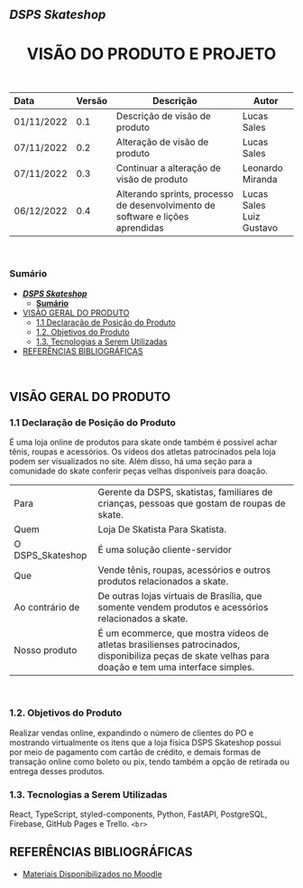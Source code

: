 ## _**DSPS Skateshop**_

<h1 align="center"><b>VISÃO DO PRODUTO E PROJETO</b></h1>

<br>

| Data       | Versão | Descrição                                                                      | Autor                         |
| :--------- | ------- | -------------------------------------------------------------------------------- | ----------------------------- |
| 01/11/2022 | 0.1     | Descrição de visão de produto                                                 | Lucas Sales                   |
| 07/11/2022 | 0.2     | Alteração de visão de produto                                                 | Lucas Sales                   |
| 07/11/2022 | 0.3     | Continuar a alteração de visão de produto                                     | Leonardo Miranda              |
| 06/12/2022 | 0.4     | Alterando sprints, processo de desenvolvimento de software e lições aprendidas | Lucas Sales<br />Luiz Gustavo |

<br>

### **Sumário**

- [_**DSPS Skateshop**_](#dsps-skateshop)
  - [**Sumário**](#sumário)
- [VISÃO GERAL DO PRODUTO](#visão-geral-do-produto)
  - [1.1 Declaração de Posição do Produto](#11-declaração-de-posição-do-produto)
  - [1.2. Objetivos do Produto](#12-objetivos-do-produto)
  - [1.3. Tecnologias a Serem Utilizadas](#13-tecnologias-a-serem-utilizadas)
- [REFERÊNCIAS BIBLIOGRÁFICAS](#referências-bibliográficas)

<br>

## VISÃO GERAL DO PRODUTO

### 1.1 Declaração de Posição do Produto

É uma loja online de produtos para skate onde também é possível achar tênis, roupas e acessórios. Os vídeos dos atletas patrocinados pela loja podem ser visualizados no site. Além disso, há uma seção para a comunidade do skate conferir peças velhas disponíveis para doação.

|                  |                                                                                                                                                           |
| :--------------- | --------------------------------------------------------------------------------------------------------------------------------------------------------- |
| Para             | Gerente da DSPS, skatistas, familiares de crianças, pessoas que gostam de roupas de skate.                                                               |
| Quem             | Loja De Skatista Para Skatista.                                                                                                                           |
| O DSPS_Skateshop | É uma solução cliente-servidor                                                                                                                         |
| Que              | Vende tênis, roupas, acessórios e outros produtos relacionados a skate.                                                                                 |
| Ao contrário de | De outras lojas virtuais de Brasília, que somente vendem produtos e acessórios relacionados a skate.                                                    |
| Nosso produto    | É um ecommerce, que mostra vídeos de atletas brasilienses patrocinados, disponibiliza peças de skate velhas para doação e tem uma interface simples. |

<br>

### 1.2. Objetivos do Produto

Realizar vendas online, expandindo o número de clientes do PO e mostrando virtualmente os itens que a loja física DSPS Skateshop possui por meio de pagamento com cartão de crédito, e demais formas de transação online como boleto ou pix, tendo também a opção de retirada ou entrega desses produtos.
<br>

### 1.3. Tecnologias a Serem Utilizadas

React, TypeScript, styled-components, Python, FastAPI, PostgreSQL, Firebase, GitHub Pages e Trello.
`<br>`

## REFERÊNCIAS BIBLIOGRÁFICAS

- [Materiais Disponibilizados no Moodle](https://aprender3.unb.br/login/index.php)
